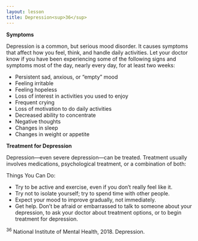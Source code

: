 ```yaml
---
layout: lesson
title: Depression<sup>36</sup>
---
```


**Symptoms**

Depression is a common, but serious mood disorder. It causes symptoms that affect how you feel, think, and handle daily activities. Let your doctor know if you have been experiencing some of the following signs and symptoms most of the day, nearly every day, for at least two weeks:

* Persistent sad, anxious, or “empty” mood
* Feeling irritable
* Feeling hopeless
* Loss of interest in activities you used to enjoy
* Frequent crying
* Loss of motivation to do daily activities
* Decreased ability to concentrate
* Negative thoughts
* Changes in sleep 
* Changes in weight or appetite

**Treatment for Depression**

Depression—even severe depression—can be treated. Treatment usually involves medications, psychological treatment, or a combination of both:

Things You Can Do:

* Try to be active and exercise, even if you don’t really feel like it.
* Try not to isolate yourself; try to spend time with other people.
* Expect your mood to improve gradually, not immediately.
* Get help. Don’t be afraid or embarrassed to talk to someone about your depression, to ask your doctor about treatment options, or to begin treatment for depression.

<sup>36</sup> National Institute of Mental Health, 2018. Depression.
